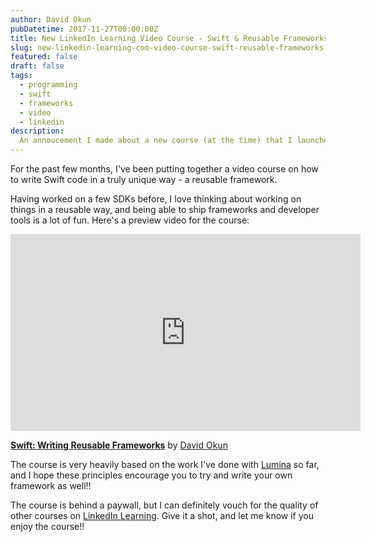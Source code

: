 ```yaml
---
author: David Okun
pubDatetime: 2017-11-27T00:00:00Z
title: New LinkedIn Learning Video Course - Swift & Reusable Frameworks
slug: new-linkedin-learning-com-video-course-swift-reusable-frameworks
featured: false
draft: false
tags:
  - programming
  - swift
  - frameworks
  - video
  - linkedin
description:
  An annoucement I made about a new course (at the time) that I launched on LinkedIn Learning about writing reusable frameworks in Swift.
---
```


For the past few months, I've been putting together a video course on how to write Swift code in a truly unique way - a reusable framework.

Having worked on a few SDKs before, I love thinking about working on things in a reusable way, and being able to ship frameworks and developer tools is a lot of fun. Here's a preview video for the course:

<p align="center">
    <iframe width='560' height='315' src='https://www.lynda.com/player/embed/680700?fs=3&w=560&h=315&ps=paused&utm_medium=referral&utm_source=embed+video&utm_campaign=ldc-website&utm_content=vid-680700' mozallowfullscreen='true' webkitallowfullscreen='true' allowfullscreen='true' frameborder='0'></iframe><div style="margin-bottom:10px"><strong><a href="https://www.lynda.com/Swift-tutorials/Swift-Writing-Reusable-Frameworks/636120-2.html" title="Learn how to turn your Swift code into a reusable framework. This project-based training course shows how to build a camera library that you can drag and drop into any iOS app.">Swift: Writing Reusable Frameworks</a></strong> by <a href="https://www.lynda.com/author/10597777">David Okun</a></div>
</p>

The course is very heavily based on the work I've done with [Lumina](https://github.com/dokun1/lumina) so far, and I hope these principles encourage you to try and write your own framework as well!!

The course is behind a paywall, but I can definitely vouch for the quality of other courses on [LinkedIn Learning](https://www.linkedin.com/learning). Give it a shot, and let me know if you enjoy the course!!